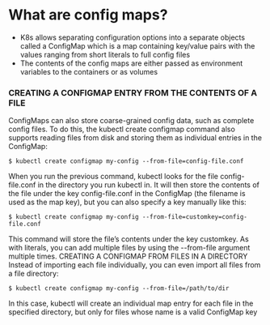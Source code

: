 # What are config maps?

- K8s allows separating configuration options into a separate objects called a ConfigMap which is a map containing key/value pairs with the values ranging from short literals to full config files
- The contents of the config maps are either passed as environment variables to the containers or as volumes
  
### CREATING A CONFIGMAP ENTRY FROM THE CONTENTS OF A FILE
ConfigMaps can also store coarse-grained config data, such as complete config files. To do this, the kubectl create configmap command also supports reading files from disk and storing them as individual entries in the ConfigMap:
```
$ kubectl create configmap my-config --from-file=config-file.conf
```
When you run the previous command, kubectl looks for the file config-file.conf in the directory you run kubectl in. It will then store the contents of the file under the key config-file.conf in the ConfigMap (the filename is used as the map key), but you can also specify a key manually like this:
```
$ kubectl create configmap my-config --from-file=customkey=config-file.conf
```
This command will store the file’s contents under the key customkey. As with literals, you can add multiple files by using the --from-file argument multiple times.
CREATING A CONFIGMAP FROM FILES IN A DIRECTORY
Instead of importing each file individually, you can even import all files from a file directory:
```
$ kubectl create configmap my-config --from-file=/path/to/dir
```
In this case, kubectl will create an individual map entry for each file in the specified directory, but only for files whose name is a valid ConfigMap key
